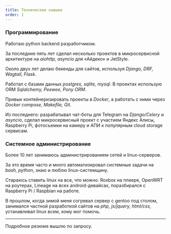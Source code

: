 ```yaml
---
title: Технические навыки
order: 1
---
```


### Программирование

Работаю python backend разработчиком.

За последние пять лет сделал несколько проектов в микросервисной архитектуре на
*aiohttp, asyncio* для «Айдеко» и JetStyle.

Около двух лет делаю бекенды для сайтов, используя *Django, DRF, Wagtail, Flask*.

Работал с базами данных *postgres, sqlite, mysql*. В проектах использую ORM *Sqlalchemy, Peewee, Pony ORM*.

Привык контейнеризировать проекты в *Docker*, а работать с ними через *Docker compose, Makefile, Git*.

Из последнего: разрабатывал чат-боты для Telegram на *Django/Celery* и *asyncio*, сделал микросервисный проект с
участием Яндекс Алисы, Raspberry Pi, фотосъемки на камеру и АПИ к популярным cloud storage сервисам.

### Системное администрирование

Более 10 лет занимаюсь администрированием сетей и linux-серверов.

За это время часто и много автоматизировал системные задачи на *bash, python*, знаю и люблю linux-системщину.

Стараюсь ставить linux на все, что можно. Roxbox на плеере, OpenWRT на роутерах, Lineage на всех android-девайсах,
поразбирался с Raspberry Pi / Raspbian на работе.

В прошлом, когда зимой меня согревал сервер с gentoo под столом, занимался частной разработкой сайтов на
*php, js/jquery, html/css*, устанавливал linux всем, кому мог помочь.

---
Подробное резюме вышлю по запросу.
